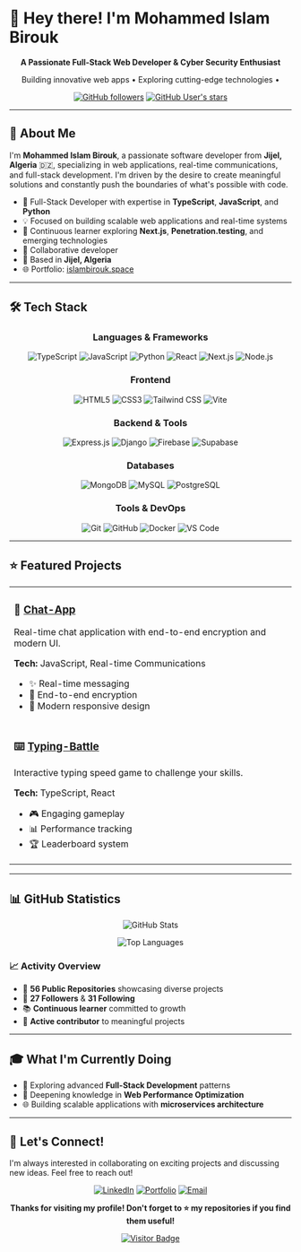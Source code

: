 # 👋 Hey there! I'm Mohammed Islam Birouk

<div align="center">

**A Passionate Full-Stack Web Developer & Cyber Security Enthusiast**

Building innovative web apps • Exploring cutting-edge technologies • 

[![GitHub followers](https://img.shields.io/github/followers/islamdev2022?style=social)](https://github.com/islamdev2022)
[![GitHub User's stars](https://img.shields.io/github/stars/islamdev2022?style=social)](https://github.com/islamdev2022)

</div>

---

## 🎯 About Me

I'm **Mohammed Islam Birouk**, a passionate software developer from **Jijel, Algeria** 🇩🇿, specializing in web applications, real-time communications, and full-stack development. I'm driven by the desire to create meaningful solutions and constantly push the boundaries of what's possible with code.

- 🚀 Full-Stack Developer with expertise in **TypeScript**, **JavaScript**, and **Python**
- 💡 Focused on building scalable web applications and real-time systems
- 🌱 Continuous learner exploring **Next.js**, **Penetration.testing**, and emerging technologies
- 🤝 Collaborative developer
- 📍 Based in **Jijel, Algeria**
- 🌐 Portfolio: [islambirouk.space](https://islambirouk.space)

---

## 🛠️ Tech Stack

<div align="center">

### Languages & Frameworks
![TypeScript](https://img.shields.io/badge/TypeScript-3178C6?style=for-the-badge&logo=typescript&logoColor=white)
![JavaScript](https://img.shields.io/badge/JavaScript-F7DF1E?style=for-the-badge&logo=javascript&logoColor=black)
![Python](https://img.shields.io/badge/Python-3776AB?style=for-the-badge&logo=python&logoColor=white)
![React](https://img.shields.io/badge/React-61DAFB?style=for-the-badge&logo=react&logoColor=black)
![Next.js](https://img.shields.io/badge/Next.js-000000?style=for-the-badge&logo=next.js&logoColor=white)
![Node.js](https://img.shields.io/badge/Node.js-339933?style=for-the-badge&logo=node.js&logoColor=white)

### Frontend
![HTML5](https://img.shields.io/badge/HTML5-E34F26?style=for-the-badge&logo=html5&logoColor=white)
![CSS3](https://img.shields.io/badge/CSS3-1572B6?style=for-the-badge&logo=css3&logoColor=white)
![Tailwind CSS](https://img.shields.io/badge/Tailwind%20CSS-06B6D4?style=for-the-badge&logo=tailwindcss&logoColor=white)
![Vite](https://img.shields.io/badge/Vite-646CFF?style=for-the-badge&logo=vite&logoColor=white)

### Backend & Tools
![Express.js](https://img.shields.io/badge/Express.js-000000?style=for-the-badge&logo=express&logoColor=white)
![Django](https://img.shields.io/badge/Django-092E20?style=for-the-badge&logo=django&logoColor=white)
![Firebase](https://img.shields.io/badge/Firebase-FFCA28?style=for-the-badge&logo=firebase&logoColor=black)
![Supabase](https://img.shields.io/badge/Supabase-3ECF8E?style=for-the-badge&logo=supabase&logoColor=white)

### Databases
![MongoDB](https://img.shields.io/badge/MongoDB-13AA52?style=for-the-badge&logo=mongodb&logoColor=white)
![MySQL](https://img.shields.io/badge/MySQL-4479A1?style=for-the-badge&logo=mysql&logoColor=white)
![PostgreSQL](https://img.shields.io/badge/PostgreSQL-336791?style=for-the-badge&logo=postgresql&logoColor=white)

### Tools & DevOps
![Git](https://img.shields.io/badge/Git-F05032?style=for-the-badge&logo=git&logoColor=white)
![GitHub](https://img.shields.io/badge/GitHub-181717?style=for-the-badge&logo=github&logoColor=white)
![Docker](https://img.shields.io/badge/Docker-2496ED?style=for-the-badge&logo=docker&logoColor=white)
![VS Code](https://img.shields.io/badge/VS%20Code-007ACC?style=for-the-badge&logo=visual-studio-code&logoColor=white)

</div>

---

## ⭐ Featured Projects

<table>
<tr>
<td width="50%">

### 💬 [Chat-App](https://github.com/islamdev2022/Chat-App)
Real-time chat application with end-to-end encryption and modern UI.

**Tech:** JavaScript, Real-time Communications
- ✨ Real-time messaging
- 🔐 End-to-end encryption
- 💎 Modern responsive design

</td>
</tr>
<tr>
<td width="50%">

### ⌨️ [Typing-Battle](https://github.com/islamdev2022/Typing-Battle)
Interactive typing speed game to challenge your skills.

**Tech:** TypeScript, React
- 🎮 Engaging gameplay
- 📊 Performance tracking
- 🏆 Leaderboard system

</td>
</tr>
</table>

---

## 📊 GitHub Statistics

<div align="center">

![GitHub Stats](https://github-readme-stats.vercel.app/api?username=islamdev2022&show_icons=true&theme=radical&bg_color=0d1117&text_color=ffffff&title_color=ff6b6b&icon_color=00d4ff)

![Top Languages](https://github-readme-stats.vercel.app/api/top-langs/?username=islamdev2022&layout=compact&theme=radical&bg_color=0d1117&text_color=ffffff&title_color=ff6b6b)

</div>

### 📈 Activity Overview
- 🌟 **56 Public Repositories** showcasing diverse projects
- 👥 **27 Followers** & **31 Following**
- 📚 **Continuous learner** committed to growth
- 🚀 **Active contributor** to meaningful projects
---

## 🎓 What I'm Currently Doing

- 🔭 Exploring advanced **Full-Stack Development** patterns
- 📖 Deepening knowledge in **Web Performance Optimization**
- 🌐 Building scalable applications with **microservices architecture**
---

## 🤝 Let's Connect!

I'm always interested in collaborating on exciting projects and discussing new ideas. Feel free to reach out!

<div align="center">

[![LinkedIn](https://img.shields.io/badge/LinkedIn-0A66C2?style=for-the-badge&logo=linkedin&logoColor=white)](https://www.linkedin.com/in/birouk-islam)
[![Portfolio](https://img.shields.io/badge/Portfolio-FF6B6B?style=for-the-badge&logo=firefox&logoColor=white)](https://islambirouk.space)
[![Email](https://img.shields.io/badge/Email-EA4335?style=for-the-badge&logo=gmail&logoColor=white)](mailto:islam.birouk.2004@gmail.com)

</div>


<div align="center">

**Thanks for visiting my profile! Don't forget to ⭐ my repositories if you find them useful!**

[![Visitor Badge](https://visitor-badge.glitch.me/badge?page_id=islamdev2022.islamdev2022)](https://github.com/islamdev2022)

</div>
